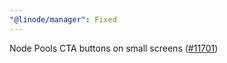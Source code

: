```yaml
---
"@linode/manager": Fixed
---
```


Node Pools CTA buttons on small screens ([#11701](https://github.com/linode/manager/pull/11701))
